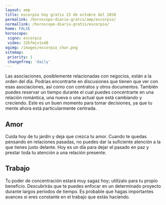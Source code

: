 ```yaml
---
layout: amp
title: escorpio hoy gratis 23 de octubre del 2020 
permalink: /horoscopo-diario-gratis/amp/escorpio/
normallink: /horoscopo-diario-gratis/escorpio/
home: FALSE
horoscopo:
 signo: escorpio
 video: JZkfmjv1sd8
ogimg: /images/escorpio_char.png
sitemap:
 priority: 1
 changefreq: 'daily'
---
```



Las asociaciones, posiblemente relacionadas con negocios, están a la orden del día. Podrías encontrarte en discusiones que tienen que ver con esas asociaciones, así como con contratos y otros documentos. También puedes reservar un tiempo durante el cual puedes concentrarte en una relación romántica, una nueva o una actual que está cambiando y creciendo. Este es un buen momento para tomar decisiones, ya que tu mente ahora está particularmente centrada.

## Amor

Cuida hoy de tu jardín y deja que crezca tu amor. Cuando te quedas pensando en relaciones pasadas, no puedes dar la suficiente atención a la que tienes justo delante. Hoy es un día para dejar el pasado en paz y prestar toda tu atención a una relación presente.

## Trabajo

Tu poder de concentración estará muy sagaz hoy; utilízalo para tu propio beneficio. Descubrirás que te puedes enfocar en un determinado proyecto durante largos períodos de tiempo. Es probable que hagas importantes avances si eres constante en el trabajo que estás haciendo.